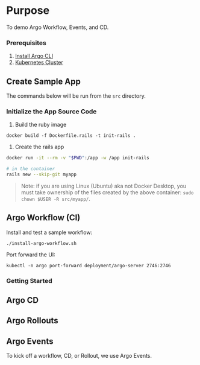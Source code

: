 # Purpose

To demo Argo Workflow, Events, and CD.

### Prerequisites

1. [Install Argo CLI](https://github.com/argoproj/argo-workflows/releases)
2. [Kubernetes Cluster](https://kind.sigs.k8s.io/)

## Create Sample App 

The commands below will be run from the `src` directory.

### Initialize the App Source Code

1. Build the ruby image

  ```
  docker build -f Dockerfile.rails -t init-rails .
  ```

1. Create the rails app

  ```bash
  docker run -it --rm -v "$PWD":/app -w /app init-rails

  # in the container
  rails new --skip-git myapp
  ```

> Note: if you are using Linux (Ubuntu) aka not Docker Desktop, you must take
> ownership of the files created by the above container:
> `sudo chown $USER -R src/myapp/`.

## Argo Workflow (CI)

Install and test a sample workflow:

```
./install-argo-workflow.sh
```

Port forward the UI:

```
kubectl -n argo port-forward deployment/argo-server 2746:2746
```

### Getting Started

## Argo CD

## Argo Rollouts

## Argo Events

To kick off a workflow, CD, or Rollout, we use Argo Events.
